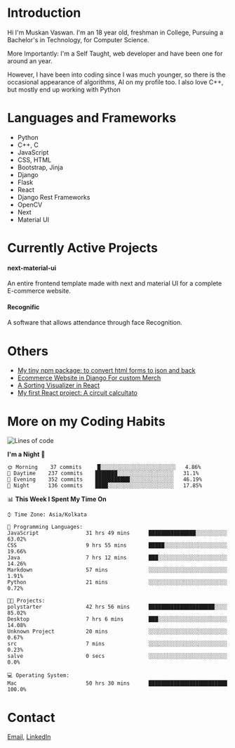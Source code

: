 <!-- - I’m currently working on:
&nbsp;&nbsp;&nbsp;&nbsp;&nbsp;&nbsp; *Circuits*[https://muskanvaswan.github.io/circuits] which, as the name suggests,  is a calculator for solving circuits with ease. This is my first React project
#### I’m currently learning : 
&nbsp;&nbsp;&nbsp;&nbsp;&nbsp;&nbsp; React.js
#### Ask me about:
&nbsp;&nbsp;&nbsp;&nbsp;&nbsp;&nbsp; Anything
#### How to reach me:
&nbsp;&nbsp;&nbsp;&nbsp;&nbsp;&nbsp; Email[mailto:muskanvaswan@gmail.com] LinkedIn[https://www.linkedin.com/in/muskan-vaswan?lipi=urn%3Ali%3Apage%3Ad_flagship3_profile_view_base_contact_details%3B%2FQpdlv5fQ12Ru4DkW2TysA%3D%3D]
#### Pronouns:
&nbsp;&nbsp;&nbsp;&nbsp;&nbsp;&nbsp; Her -->

# Introduction
Hi I'm Muskan Vaswan.
I'm an 18 year old,
freshman in College,
Pursuing a Bachelor's in Technology, for Computer Science.

More Importantly: I'm a Self Taught, web developer and have been one for around an year.

However, I have been into coding since I was much younger, so there is the occasional appearance of algorithms, AI on my profile too. I also love C++, but mostly end up working with Python


# Languages and Frameworks

- Python
- C++, C
- JavaScript
- CSS, HTML 
- Bootstrap, Jinja
- Django
- Flask
- React 
- Django Rest Frameworks
- OpenCV
- Next
- Material UI

# Currently Active Projects

#### next-material-ui
An entire frontend template made with next and material UI for a complete E-commerce website.

#### Recognific
A software that allows attendance through face Recognition.

# Others
- [My tiny npm package: to convert html forms to json and back](https://www.npmjs.com/package/forms-dynamically)
- [Ecommerce Website in Django For custom Merch](https://merch-commerce.herokuapp.com/)
- [A Sorting Visualizer in React](https://muskanvaswan.github.io/SortingVisualizer/)
- [My first React project: A circuit calcultato](https://muskanvaswan.github.io/circuits)

# More on my Coding Habits

<!--START_SECTION:waka-->
![Lines of code](https://img.shields.io/badge/From%20Hello%20World%20I%27ve%20Written-184542%20lines%20of%20code-blue)

**I'm a Night 🦉** 

```text
🌞 Morning    37 commits     █░░░░░░░░░░░░░░░░░░░░░░░░   4.86% 
🌆 Daytime    237 commits    ███████░░░░░░░░░░░░░░░░░░   31.1% 
🌃 Evening    352 commits    ███████████░░░░░░░░░░░░░░   46.19% 
🌙 Night      136 commits    ████░░░░░░░░░░░░░░░░░░░░░   17.85%

```


📊 **This Week I Spent My Time On** 

```text
⌚︎ Time Zone: Asia/Kolkata

💬 Programming Languages: 
JavaScript               31 hrs 49 mins      ███████████████░░░░░░░░░░   63.02% 
CSS                      9 hrs 55 mins       █████░░░░░░░░░░░░░░░░░░░░   19.66% 
Java                     7 hrs 12 mins       ███░░░░░░░░░░░░░░░░░░░░░░   14.26% 
Markdown                 57 mins             ░░░░░░░░░░░░░░░░░░░░░░░░░   1.91% 
Python                   21 mins             ░░░░░░░░░░░░░░░░░░░░░░░░░   0.72%

🐱‍💻 Projects: 
polystarter              42 hrs 56 mins      █████████████████████░░░░   85.02% 
Desktop                  7 hrs 6 mins        ███░░░░░░░░░░░░░░░░░░░░░░   14.08% 
Unknown Project          20 mins             ░░░░░░░░░░░░░░░░░░░░░░░░░   0.67% 
src                      7 mins              ░░░░░░░░░░░░░░░░░░░░░░░░░   0.23% 
salve                    0 secs              ░░░░░░░░░░░░░░░░░░░░░░░░░   0.0%

💻 Operating System: 
Mac                      50 hrs 30 mins      █████████████████████████   100.0%

```


<!--END_SECTION:waka-->

# Contact

[Email](mailto:muskanvaswan@gmail.com), [LinkedIn](https://www.linkedin.com/in/muskan-vaswan?lipi=urn%3Ali%3Apage%3Ad_flagship3_profile_view_base_contact_details%3B%2FQpdlv5fQ12Ru4DkW2TysA%3D%3D)



